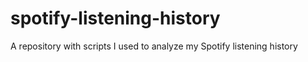 # spotify-listening-history
A repository with scripts I used to analyze my Spotify listening history
